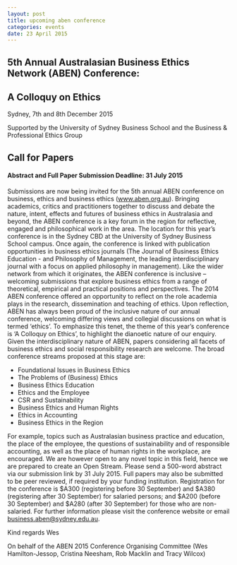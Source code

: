 ```yaml
---
layout: post
title: upcoming aben conference
categories: events
date: 23 April 2015
---
```

## 5th Annual Australasian Business Ethics Network (ABEN) Conference:

## A Colloquy on Ethics

Sydney, 7th and 8th December 2015

Supported by the University of Sydney Business School and the Business & Professional Ethics Group

## Call for Papers

#### Abstract and Full Paper Submission Deadline: 31 July 2015

Submissions are now being invited for the 5th annual ABEN conference on business, ethics and business ethics (www.aben.org.au). Bringing academics, critics and practitioners together to discuss and debate the nature, intent, effects and futures of business ethics in Australasia and beyond, the ABEN conference is a key forum in the region for reflective, engaged and philosophical work in the area. The location for this year’s conference is in the Sydney CBD at the University of Sydney Business School campus. Once again, the conference is linked with publication opportunities in business ethics journals (The Journal of Business Ethics Education - and Philosophy of Management, the leading interdisciplinary journal with a focus on applied philosophy in management). Like the wider network from which it originates, the ABEN conference is inclusive – welcoming submissions that explore business ethics from a range of theoretical, empirical and practical positions and perspectives.
The 2014 ABEN conference offered an opportunity to reflect on the role academia plays in the research, dissemination and teaching of ethics. Upon reflection, ABEN has always been proud of the inclusive nature of our annual conference, welcoming differing views and collegial discussions on what is termed ‘ethics’. To emphasize this tenet, the theme of this year’s conference is ‘A Colloquy on Ethics’, to highlight the dianoetic nature of our enquiry. Given the interdisciplinary nature of ABEN, papers considering all facets of business ethics and social responsibility research are welcome. The broad conference streams proposed at this stage are:
* Foundational Issues in Business Ethics
* The Problems of (Business) Ethics
* Business Ethics Education
* Ethics and the Employee
* CSR and Sustainability
* Business Ethics and Human Rights
* Ethics in Accounting
* Business Ethics in the Region

For example, topics such as Australasian business practice and education, the place of the employee, the questions of sustainability and of responsible accounting, as well as the place of human rights in the workplace, are encouraged. We are however open to any novel topic in this field, hence we are prepared to create an Open Stream.
Please send a 500-word abstract via our submission link by 31 July 2015. Full papers may also be submitted to be peer reviewed, if required by your funding institution.
Registration for the conference is $A300 (registering before 30 September) and $A380 (registering after 30 September) for salaried persons; and $A200 (before 30 September) and $A280 (after 30 September) for those who are non-salaried. For further information please visit the conference website or email business.aben@sydney.edu.au.

Kind regards
Wes

On behalf of the ABEN 2015 Conference Organising Committee (Wes Hamilton-Jessop, Cristina Neesham, Rob Macklin and Tracy Wilcox)
